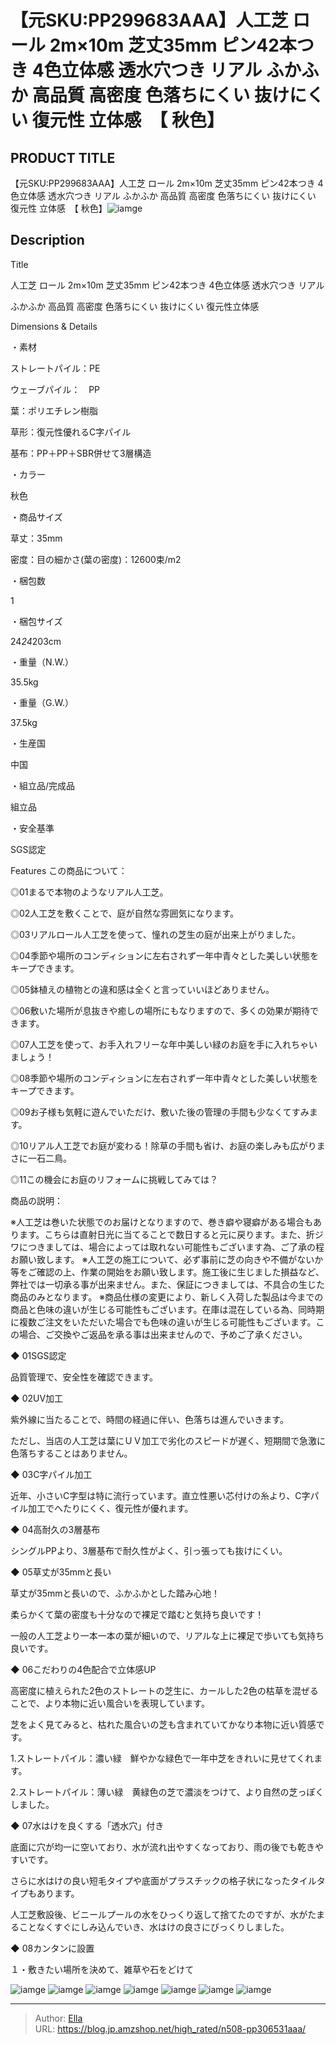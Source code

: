 # 【元SKU:PP299683AAA】人工芝 ロール 2m×10m 芝丈35mm ピン42本つき 4色立体感 透水穴つき リアル ふかふか 高品質 高密度 色落ちにくい 抜けにくい 復元性 立体感　【 秋色】


## PRODUCT TITLE 

【元SKU:PP299683AAA】人工芝 ロール 2m×10m 芝丈35mm ピン42本つき 4色立体感 透水穴つき リアル ふかふか 高品質 高密度 色落ちにくい 抜けにくい 復元性 立体感　【 秋色】![iamge](https://b2bfiles1.gigab2b.cn/image/wkseller/304/人工芝/20200816_3a40a8eae171f7ed6b2cba9957ac23aa.jpg)

## Description

Title

人工芝 ロール 2m×10m 芝丈35mm ピン42本つき 4色立体感 透水穴つき リアル                     


ふかふか 高品質 高密度 色落ちにくい 抜けにくい 復元性立体感

Dimensions &amp; Details



・素材

ストレートパイル：PE

ウェーブパイル：　PP

葉：ポリエチレン樹脂

草形：復元性優れるC字パイル

基布：PP＋PP＋SBR併せて3層構造

・カラー

秋色

・商品サイズ

草丈：35mm

密度：目の細かさ(葉の密度)：12600束/m2

・梱包数

1

・梱包サイズ

24*24*203cm

・重量（N.W.）

35.5kg

・重量（G.W.）

37.5kg

・生産国

中国

・組立品/完成品

組立品

・安全基準

SGS認定



Features
この商品について：

◎01まるで本物のようなリアル人工芝。

◎02人工芝を敷くことで、庭が自然な雰囲気になります。

◎03リアルロール人工芝を使って、憧れの芝生の庭が出来上がりました。

◎04季節や場所のコンディションに左右されず一年中青々とした美しい状態をキープできます。

◎05鉢植えの植物との違和感は全くと言っていいほどありません。

◎06敷いた場所が息抜きや癒しの場所にもなりますので、多くの効果が期待できます。

◎07人工芝を使って、お手入れフリーな年中美しい緑のお庭を手に入れちゃいましょう！

◎08季節や場所のコンディションに左右されず一年中青々とした美しい状態をキープできます。

◎09お子様も気軽に遊んでいただけ、敷いた後の管理の手間も少なくてすみます。

◎10リアル人工芝でお庭が変わる！除草の手間も省け、お庭の楽しみも広がりまさに一石二鳥。

◎11この機会にお庭のリフォームに挑戦してみては？



商品の説明：


※人工芝は巻いた状態でのお届けとなりますので、巻き癖や寝癖がある場合もあります。こちらは直射日光に当てることで数日すると元に戻ります。また、折ジワにつきましては、場合によっては取れない可能性もございます為、ご了承の程お願い致します。
※人工芝の施工について、必ず事前に芝の向きや不備がないか等をご確認の上、作業の開始をお願い致します。施工後に生じました損益など、弊社では一切承る事が出来ません。また、保証につきましては、不具合の生じた商品のみとなります。
※商品仕様の変更により、新しく入荷した製品は今までの商品と色味の違いが生じる可能性もございます。在庫は混在している為、同時期に複数ご注文をいただいた場合でも色味の違いが生じる可能性もございます。この場合、ご交換やご返品を承る事は出来ませんので、予めご了承ください。



◆ 01SGS認定

品質管理で、安全性を確認できます。

◆ 02UV加工

紫外線に当たることで、時間の経過に伴い、色落ちは進んでいきます。

ただし、当店の人工芝は葉にＵＶ加工で劣化のスピードが遅く、短期間で急激に色落ちすることはありません。

◆ 03C字パイル加工

近年、小さいC字型は特に流行っています。直立性悪い芯付けの糸より、C字パイル加工でへたりにくく、復元性が優れます。

◆ 04高耐久の3層基布

シングルPPより、3層基布で耐久性がよく、引っ張っても抜けにくい。

◆ 05草丈が35mmと長い

草丈が35mmと長いので、ふかふかとした踏み心地！

柔らかくて葉の密度も十分なので裸足で踏むと気持ち良いです！

一般の人工芝より一本一本の葉が細いので、リアルな上に裸足で歩いても気持ち良いです。

◆ 06こだわりの4色配合で立体感UP

高密度に植えられた2色のストレートの芝生に、カールした2色の枯草を混ぜることで、より本物に近い風合いを表現しています。

芝をよく見てみると、枯れた風合いの芝も含まれていてかなり本物に近い質感です。

1.ストレートパイル：濃い緑　鮮やかな緑色で一年中芝をきれいに見せてくれます。

2.ストレートパイル：薄い緑　黄緑色の芝で濃淡をつけて、より自然の芝っぽくしました。

◆ 07水はけを良くする「透水穴」付き

底面に穴が均一に空いており、水が流れ出やすくなっており、雨の後でも乾きやすいです。

さらに水はけの良い短毛タイプや底面がプラスチックの格子状になったタイルタイプもあります。

人工芝敷設後、ビニールプールの水をひっくり返して捨てたのですが、水がたまることなくすぐにしみ込んでいき、水はけの良さにびっくりしました。

◆ 08カンタンに設置

１・敷きたい場所を決めて、雑草や石をどけて









![iamge](https://b2bfiles1.gigab2b.cn/image/wkseller/304/人工芝/20200816_acc4835d5cfa7bf8965078944e90021c.JPG)
![iamge](https://b2bfiles1.gigab2b.cn/image/wkseller/304/人工芝/20200816_e5d5d648a178f5b542ea140e891cabab.JPG)
![iamge](https://b2bfiles1.gigab2b.cn/image/wkseller/304/人工芝/20200816_d63bdac4ff3a6e8fdb940f73aa375458.jpg)
![iamge](https://b2bfiles1.gigab2b.cn/image/wkseller/304/人工芝/20200816_55dbe3a98177ed99437084b7dde9790f.jpg)
![iamge](https://b2bfiles1.gigab2b.cn/image/wkseller/304/人工芝/20200816_5090ff038bc63b5ae0f45ff83b16e557.JPG)
![iamge](https://b2bfiles1.gigab2b.cn/image/wkseller/304/人工芝/20200816_d91b4469bc474d55efcfcd7175f279f2.JPG)
![iamge](https://b2bfiles1.gigab2b.cn/image/wkseller/304/人工芝/20200816_1f8a7520cbfd58cbc525163ebdd066a3.jpg)


---

> Author: [Ella](https://blog.jp.amzshop.net/)  
> URL: https://blog.jp.amzshop.net/high_rated/n508-pp306531aaa/  

